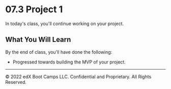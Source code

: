 # 07.3 Project 1
In today's class, you'll continue working on your project.

## What You Will Learn
By the end of class, you'll have done the following:

* Progressed towards building the MVP of your project.

---
© 2022 edX Boot Camps LLC. Confidential and Proprietary. All Rights Reserved.
